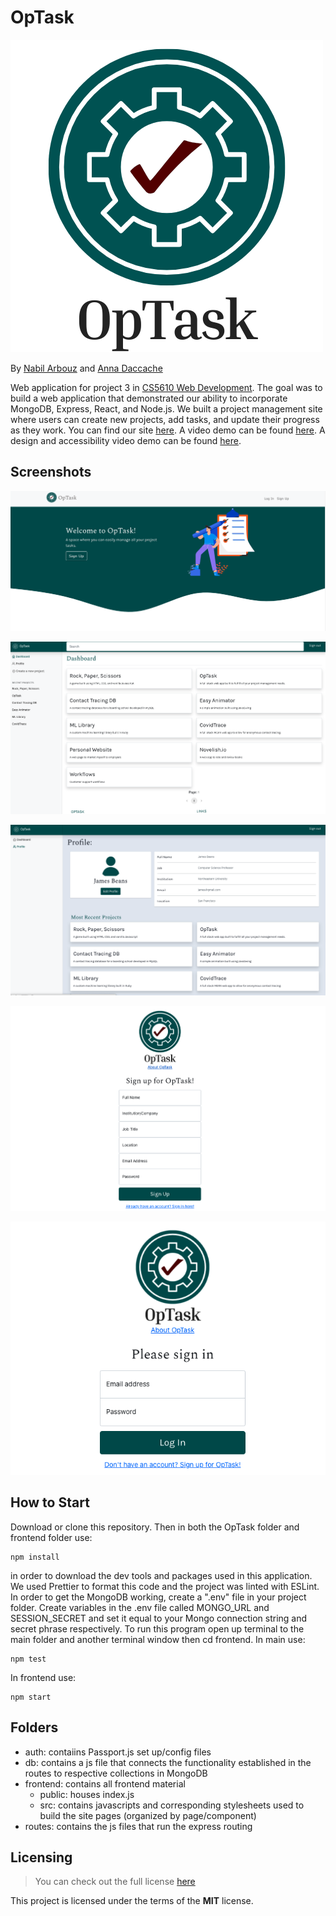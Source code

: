 # OpTask

![OpTask Logo](/frontend/src/Images/OpTask.png)

By [Nabil Arbouz](http://github.com/nabilarbouz) and [Anna Daccache](https://github.com/amdacccache)

Web application for project 3 in [CS5610 Web Development](https://johnguerra.co/classes/webDevelopment_spring_2021/). The goal was to build a web application that demonstrated our ability to incorporate MongoDB, Express, React, and Node.js. We built a project management site where users can create new projects, add tasks, and update their progress as they work. You can find our site [here](http://optimaltask.herokuapp.com/). A video demo can be found [here](https://www.youtube.com/watch?v=az5-BcbjSs4&t=1s). A design and accessibility video demo can be found [here](https://www.youtube.com/watch?v=KGKrHGbLgeE&t=2s).

## Screenshots

![Landing Page](/frontend/src/Images/landing.png)

![Dashboard](/frontend/src/Images/dashboard.png)

![Profile Page](/frontend/src/Images/profile.png)

![Sign Up Page](/frontend/src/Images/register.png)

![Login Page](/frontend/src/Images/login.png)

## How to Start

Download or clone this repository. Then in both the OpTask folder and frontend folder use:

```
npm install
```

in order to download the dev tools and packages used in this application. We used Prettier to format this code and the project was linted with ESLint.
In order to get the MongoDB working, create a ".env" file in your project folder. Create variables in the .env file called MONGO_URL and SESSION_SECRET and set it equal to your Mongo connection string and secret phrase respectively. To run this program open up terminal to the main folder and another terminal window then cd frontend.
In main use:

```
npm test
```

In frontend use:

```
npm start
```

## Folders

- auth: contaiins Passport.js set up/config files
- db: contains a js file that connects the functionality established in the routes to respective collections in MongoDB
- frontend: contains all frontend material
  - public: houses index.js
  - src: contains javascripts and corresponding stylesheets used to build the site pages (organized by page/component)
- routes: contains the js files that run the express routing

## Licensing

> You can check out the full license [here](/LICENSE)

This project is licensed under the terms of the **MIT** license.
